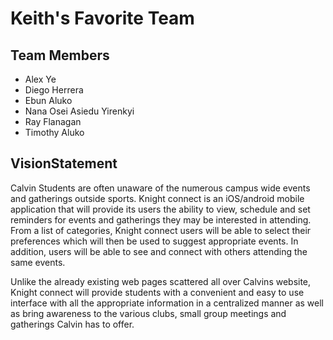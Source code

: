 # Keith's Favorite Team

## Team Members
- Alex Ye
- Diego Herrera
- Ebun Aluko
- Nana Osei Asiedu Yirenkyi
- Ray Flanagan
- Timothy Aluko

## VisionStatement
Calvin Students are often unaware of the numerous campus wide events and gatherings outside sports. Knight connect is an iOS/android mobile application that will provide its users the ability to view, schedule and set reminders for events and gatherings they may be interested in attending. From a list of categories, Knight connect users will be able to select their preferences which will then be used to suggest appropriate events. In addition, users will be able to see and connect with others attending the same events.

Unlike the already existing web pages scattered all over Calvins website, Knight connect will provide students with a convenient and easy to use interface with all the appropriate information in a centralized manner as well as bring awareness to the various clubs, small group meetings and gatherings Calvin has to offer.